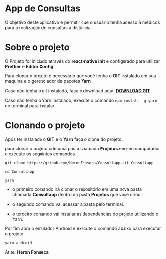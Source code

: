 # App de Consultas

O objetivo deste aplicativo é permitir que o usuário tenha acesso à médicos para a realização de consultas à distância.

# Sobre o projeto

O Projeto foi iniciado através do **react-native init** e configurado para utilizar **Prettier** e **Editor Config**

Para clonar o projeto é necessário que você tenha o **GIT** instalado em sua maquina e o gerenciador de pacotes **Yarn**

Caso não tenha o git instalado, faça o download aqui: **[DOWNLOAD GIT](https://git-scm.com/)**

Caso não tenha o Yarn instalado, execute o comando `npm install -g yarn` no terminal para instalar.

# Clonando o projeto

Após ter instalado o **GIT** e o **Yarn** faça o clone do projeto.

para clonar o projeto crie uma pasta chamada **Projetos** em seu computador e execute os seguintes comandos

```
git clone https://github.com/HeronFonseca/Consultapp.git Consultapp

cd Consultapp

yarn
```

- o primeiro comando irá clonar o repositório em uma nova pasta chamada **Consultapp** dentro da pasta **Projetos** que você criou.

- o segundo comando vai acessar a pasta pelo terminal.

- o terceiro comando vai instalar as dependencias do projeto utilizando o Yarn.

Por fim abra o emulador Android e execute o comando abaixo para executar o projeto

```
yarn android
```

At.te:
**Heron Fonseca**
